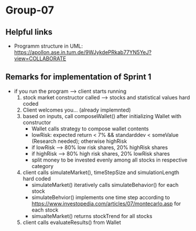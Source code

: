 # Group-07

## Helpful links

* Programm structure in UML: https://apollon.ase.in.tum.de/9WJykdePRkab77YN5YeJ?view=COLLABORATE

## Remarks for implementation of Sprint 1
- if you run the program --> client starts running
    1. stock market constructor called --> stocks and statistical values hard coded
    2. Client welcomes you... (already implemnted)
    3. based on inputs, call composeWallet() after initializing Wallet with constructor
        - Wallet calls strategy  to compose wallet contents
        - lowRisk: expected return < 7% && standarddev < someValue (Research needed); otherwise highRisk
        - if lowRisk --> 80% low risk shares, 20% highRisk shares
        - if highRisk --> 80% high risk shares, 20% lowRisk shares
        - split money to be invested evenly among all stocks in respective category
    4. client calls simulateMarket(), timeStepSize and simulationLength hard coded
        - simulateMarket() iteratively calls simulateBehavior() for each stock
        - simulateBehvior() implements one time step according to https://www.investopedia.com/articles/07/montecarlo.asp for each stock
        - simualteMarket() returns stockTrend for all stocks
    5. client calls evaluateResults() from Wallet